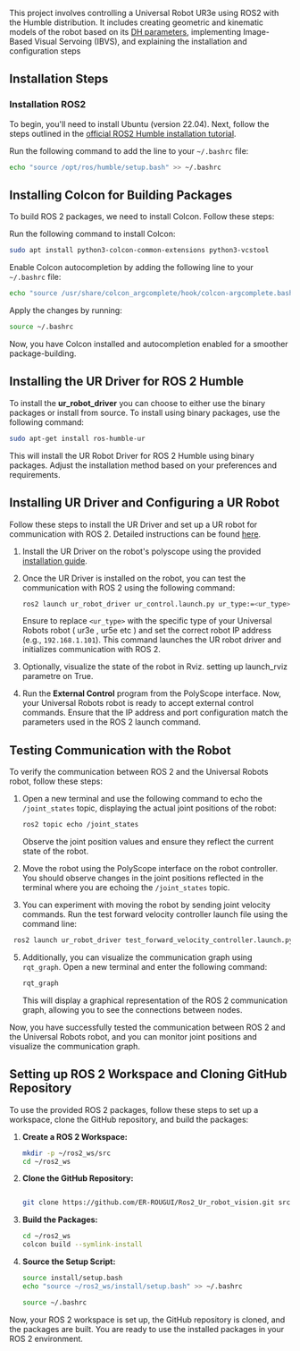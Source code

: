 
This project involves controlling a Universal Robot UR3e using ROS2 with the Humble distribution. It includes creating geometric and kinematic models of the robot 
based on its [DH parameters](https://www.universal-robots.com/articles/ur/application-installation/dh-parameters-for-calculations-of-kinematics-and-dynamics/), implementing Image-Based Visual Servoing (IBVS), and explaining the installation and configuration steps
## Installation Steps
### Installation ROS2
To begin, you'll need to install Ubuntu (version 22.04). Next, follow the steps outlined in the [official ROS2 Humble installation tutorial](https://docs.ros.org/en/humble/Installation/Ubuntu-Install-Debians.html).

Run the following command to add the line to your `~/.bashrc` file:




```bash
echo "source /opt/ros/humble/setup.bash" >> ~/.bashrc
```

## Installing Colcon for Building Packages

To build ROS 2 packages, we need to install Colcon. Follow these steps:

Run the following command to install Colcon:

```bash
sudo apt install python3-colcon-common-extensions python3-vcstool
```

Enable Colcon autocompletion by adding the following line to your `~/.bashrc` file:

```bash
echo "source /usr/share/colcon_argcomplete/hook/colcon-argcomplete.bash" >> ~/.bashrc
```

Apply the changes by running:

```bash
source ~/.bashrc
```

Now, you have Colcon installed and autocompletion enabled for a smoother package-building.


## Installing the UR Driver for ROS 2 Humble

 To install the **ur_robot_driver** you can choose to either use the binary packages or install from source. To install using binary packages, use the following command:

```bash
sudo apt-get install ros-humble-ur
```

This will install the UR Robot Driver for ROS 2 Humble using binary packages. Adjust the installation method based on your preferences and requirements.

## Installing UR Driver and Configuring a UR Robot

Follow these steps to install the UR Driver and set up a UR robot for communication with ROS 2. Detailed instructions can be found [here](https://docs.ros.org/en/ros2_packages/humble/api/ur_robot_driver/installation/robot_setup.html).

1. Install the UR Driver on the robot's polyscope using the provided [installation guide](https://docs.ros.org/en/ros2_packages/humble/api/ur_robot_driver/installation/robot_setup.html).

2. Once the UR Driver is installed on the robot, you can test the communication with ROS 2 using the following command:

    ```bash
    ros2 launch ur_robot_driver ur_control.launch.py ur_type:=<ur_type> robot_ip:=192.168.1.101 launch_rviz:=true
    ```

    Ensure to replace `<ur_type>` with the specific type of your Universal Robots robot ( ur3e , ur5e etc ) and set the correct robot IP address (e.g., `192.168.1.101`). This command launches the UR robot driver and initializes communication with ROS 2.

3. Optionally, visualize the state of the robot in Rviz. setting up launch_rviz parametre on True.

4. Run the **External Control** program from the PolyScope interface.
Now, your Universal Robots robot is ready to accept external control commands. Ensure that the IP address and port configuration match the parameters used in the ROS 2 launch command.

## Testing Communication with the Robot

To verify the communication between ROS 2 and the Universal Robots robot, follow these steps:

1. Open a new terminal and use the following command to echo the `/joint_states` topic, displaying the actual joint positions of the robot:

    ```bash
    ros2 topic echo /joint_states
    ```

   Observe the joint position values and ensure they reflect the current state of the robot.

2. Move the robot using the PolyScope interface on the robot controller. You should observe changes in the joint positions reflected in the terminal where you are echoing the `/joint_states` topic.
3. You can experiment with moving the robot by sending joint velocity commands. Run the test forward velocity controller launch file using the command line:
```bash
 ros2 launch ur_robot_driver test_forward_velocity_controller.launch.py
 ```

5. Additionally, you can visualize the communication graph using `rqt_graph`. Open a new terminal and enter the following command:

    ```bash
    rqt_graph
    ```

   This will display a graphical representation of the ROS 2 communication graph, allowing you to see the connections between nodes.

Now, you have successfully tested the communication between ROS 2 and the Universal Robots robot, and you can monitor joint positions and visualize the communication graph.

## Setting up ROS 2 Workspace and Cloning GitHub Repository

To use the provided ROS 2 packages, follow these steps to set up a workspace, clone the GitHub repository, and build the packages:

1. **Create a ROS 2 Workspace:**
    ```bash
    mkdir -p ~/ros2_ws/src
    cd ~/ros2_ws
    ```

2. **Clone the GitHub Repository:**
    ```bash
    
    git clone https://github.com/ER-ROUGUI/Ros2_Ur_robot_vision.git src
    ```

3. **Build the Packages:**
    ```bash
    cd ~/ros2_ws
    colcon build --symlink-install
    ```

4. **Source the Setup Script:**
    ```bash
    source install/setup.bash
    echo "source ~/ros2_ws/install/setup.bash" >> ~/.bashrc
    ```
    ```bash
    source ~/.bashrc
    ```
    

Now, your ROS 2 workspace is set up, the GitHub repository is cloned, and the packages are built. You are ready to use the installed packages in your ROS 2 environment.


